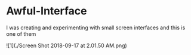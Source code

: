# Awful-Interface
I was creating and experimenting with small screen interfaces and this is one of them

![1](./Screen Shot 2018-09-17 at 2.01.50 AM.png)
